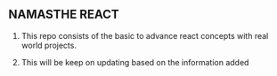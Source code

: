 ## NAMASTHE REACT

1. This repo consists of the basic to advance react concepts with real world projects.

2. This will be keep on updating based on the information added
